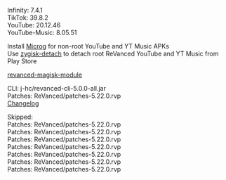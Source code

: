 Infinity: 7.4.1  
TikTok: 39.8.2  
YouTube: 20.12.46  
YouTube-Music: 8.05.51  

Install [Microg](https://github.com/ReVanced/GmsCore/releases) for non-root YouTube and YT Music APKs  
Use [zygisk-detach](https://github.com/j-hc/zygisk-detach) to detach root ReVanced YouTube and YT Music from Play Store  

[revanced-magisk-module](https://github.com/j-hc/revanced-magisk-module)
  
CLI: j-hc/revanced-cli-5.0.0-all.jar  
Patches: ReVanced/patches-5.22.0.rvp  
[Changelog](https://github.com/ReVanced/revanced-patches/releases/tag/v5.22.0)  

Skipped:  
Patches: ReVanced/patches-5.22.0.rvp  
Patches: ReVanced/patches-5.22.0.rvp  
Patches: ReVanced/patches-5.22.0.rvp  
Patches: ReVanced/patches-5.22.0.rvp  
Patches: ReVanced/patches-5.22.0.rvp  
Patches: ReVanced/patches-5.22.0.rvp  
Patches: ReVanced/patches-5.22.0.rvp                
